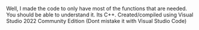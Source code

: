 Well, I made the code to only have most of the functions that are needed. You should be able to understand it. Its C++.
Created/compiled using Visual Studio 2022 Community Edition (Dont mistake it with Visual Studio Code)
